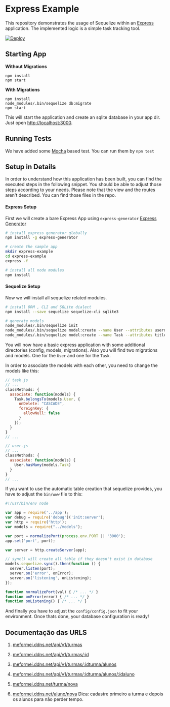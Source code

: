 # Express Example

This repository demonstrates the usage of Sequelize within an [Express](https://expressjs.com) application.
The implemented logic is a simple task tracking tool.

[![Deploy](https://www.herokucdn.com/deploy/button.svg)](https://heroku.com/deploy)

## Starting App

**Without Migrations**

```
npm install
npm start
```

**With Migrations**

```
npm install
node_modules/.bin/sequelize db:migrate
npm start
```

This will start the application and create an sqlite database in your app dir.
Just open [http://localhost:3000](http://localhost:3000).

## Running Tests

We have added some [Mocha](https://mochajs.org) based test. You can run them by `npm test`


## Setup in Details

In order to understand how this application has been built, you can find the
executed steps in the following snippet. You should be able to adjust those
steps according to your needs. Please note that the view and the routes aren't
described. You can find those files in the repo.

#### Express Setup

First we will create a bare Express App using `express-generator` [Express Generator](https://expressjs.com/en/starter/generator.html)
```bash
# install express generator globally
npm install -g express-generator

# create the sample app
mkdir express-example
cd express-example
express -f

# install all node modules
npm install
```

#### Sequelize Setup

Now we will install all sequelize related modules.

```bash
# install ORM , CLI and SQLite dialect
npm install --save sequelize sequelize-cli sqlite3

# generate models
node_modules/.bin/sequelize init
node_modules/.bin/sequelize model:create --name User --attributes username:string
node_modules/.bin/sequelize model:create --name Task --attributes title:string
```

You will now have a basic express application with some additional directories
(config, models, migrations). Also you will find two migrations and models.
One for the `User` and one for the `Task`.

In order to associate the models with each other, you need to change the models
like this:

```js
// task.js
// ...
classMethods: {
  associate: function(models) {
    Task.belongsTo(models.User, {
      onDelete: "CASCADE",
      foreignKey: {
        allowNull: false
      }
    });
  }
}
// ...
```

```js
// user.js
// ...
classMethods: {
  associate: function(models) {
    User.hasMany(models.Task)
  }
}
// ...
```

If you want to use the automatic table creation that sequelize provides,
you have to adjust the `bin/www` file to this:

```js
#!/usr/bin/env node

var app = require('../app');
var debug = require('debug')('init:server');
var http = require('http');
var models = require("../models");

var port = normalizePort(process.env.PORT || '3000');
app.set('port', port);

var server = http.createServer(app);

// sync() will create all table if they doesn't exist in database
models.sequelize.sync().then(function () {
  server.listen(port);
  server.on('error', onError);
  server.on('listening', onListening);
});

function normalizePort(val) { /* ... */ }
function onError(error) { /* ... */ }
function onListening() { /* ... */ }
```

And finally you have to adjust the `config/config.json` to fit your environment.
Once thats done, your database configuration is ready!


## Documentação das URLS



1. [meformei.ddns.net/api/v1/turmas](meformei.ddns.net/api/v1/turmas "Lista todas as turmas cadastradas no banco de dados(todas as informações da turma.")

2. [meformei.ddns.net/api/v1/turmas/:id](meformei.ddns.net/api/v1/turmas/:id "Lista todas as informações de uma turma passadapelo parâmetro id.")

3. [meformei.ddns.net/api/v1/turmas/:idturma/alunos](meformei.ddns.net/api/v1/turmas/:idturma/alunos "Lista todos os alunos que estão cadastrados na turma passada pelo parâmetro :idturma.")

4. [meformei.ddns.net/api/v1/turmas/:idturma/alunos/:idaluno](meformei.ddns.net/api/v1/turmas/:idturma/alunos/:idaluno "Mostra todas as informações do aluno :idaluno que estão cadastrados na turma passada pelo parâmetro :idturma.")

5. [meformei.ddns.net/turma/nova](meformei.ddns.net/turma/nova "Formulário de cadastro de turma.")

6. [meformei.ddns.net/aluno/nova](meformei.ddns.net/aluno/nova "Formulário de cadastro de aluno.")
Dica: cadastre primeiro a turma e depois os alunos para não perder tempo.
